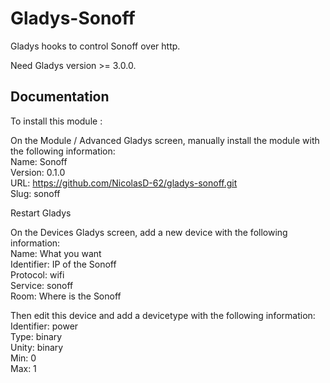 # Gladys-Sonoff

Gladys hooks to control Sonoff over http.

Need Gladys version >= 3.0.0.

## Documentation

To install this module : 

On the Module / Advanced Gladys screen, manually install the module with the following information:  
Name: Sonoff  
Version: 0.1.0  
URL: https://github.com/NicolasD-62/gladys-sonoff.git  
Slug: sonoff  

Restart Gladys

On the Devices Gladys screen, add a new device with the following information:  
Name: What you want  
Identifier: IP of the Sonoff  
Protocol: wifi  
Service: sonoff  
Room: Where is the Sonoff

Then edit this device and add a devicetype with the following information:  
Identifier: power  
Type: binary  
Unity: binary  
Min: 0  
Max: 1
